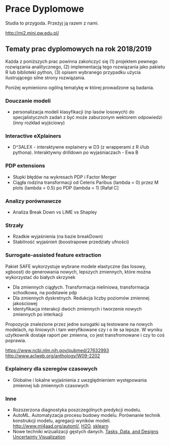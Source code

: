 # Prace Dyplomowe

Studia to przygoda. Przeżyj ją razem z nami.

http://mi2.mini.pw.edu.pl/

## Tematy prac dyplomowych na rok 2018/2019

Każda z poniższych prac powinna zakończyć się (1) projektem pewnego rozwiązania analitycznego, (2) implementacją tego rozwiązania jako pakietu R lub biblioteki python, (3) opisem wybranego przypadku użycia ilustrującego silne strony rozwiązania.

Poniżej wymieniono ogólną tematykę w której prowadzone są badania.

### Douczanie modeli

* personalizacja modeli klasyfikacji (np lasów losowych) do specjalistycznch zadań z być może zaburzonym wektorem odpowiedzi (inny rozkład wyjściowy)

### Interactive eXplainers

* D^3ALEX - interaktywne explainery w D3 (z wrapperami z R i/lub pythona). Interaktywny drilldown po wyjaśniaczach - Ewa B


### PDP extensions

* Słupki błędów na wykresach PDP i Factor Merger
* Ciągła rodzina transformacji od Ceteris Paribus (lambda = 0) przez M plots (lambda = 0.5) po PDP (lambda = 1) [Rafał C]

### Analizy porównawcze

* Analiza Break Down vs LIME vs Shapley

### Strzały

* Rzadkie wyjaśnienia (na bazie breakDown)
* Stabilność wyjaśnień (boostrapowe przedziały ufności)

### Surrogate-assisted feature extraction

Pakiet SAFE wykorzystuje wybrane modele elastyczne (las losowy, xgboost) do generowania nowych, lepszych zmiennych, które można wykorzystać do białych skrzynek

* Dla zmiennych ciągłych. Transformacja nieliniowa, transformacja schodkowa, na podstawie pdp
* Dla zmiennych dyskretnych. Redukcja liczby poziomów zmiennej jakościowej
* Identyfikacja interakcji dwóch zmiennych i tworzenie nowych zmiennych po interkacji

Propozycje znalezione przez jedne surogatki są testowane na nowych modelach, np liniowych i tam weryfikowane czy i o ile sa lepsze.
W wyniku użytkownik dostaje raport per zmienna, co jest transfromowane i czy to coś poprawia.

https://www.ncbi.nlm.nih.gov/pubmed/27632993
http://www.aclweb.org/anthology/W09-2202

### Explainery dla szeregów czasowych

* Globalne i lokalne wyjaśnienia z uwzględnieniem występowania zmiennej lub zmiennych czasowych 

### Inne

* Rozszerzona diagnostyka poszczególnych predykcji modelu.
* AutoML. Automatyzacja procesu budowy modelu. Porównanie technik konstrukcji modelu, agregacji wyników modeli. http://www.ml4aad.org/automl/, [H2O](http://docs.h2o.ai/h2o/latest-stable/h2o-docs/automl.html), [sklearn](http://automl.github.io/auto-sklearn/stable/)
* Nowe techniki wizualizacji gęstych danych. [Tasks, Data, and Designs](https://graphics.cs.wisc.edu/Papers/2018/SG18/scatterplots-preprint.pdf) [Uncertainty Visualization](http://graphics.uni-konstanz.de/publikationen/Goertler2018BubbleTreemapsUncertainty/bubble-treemaps.pdf)

